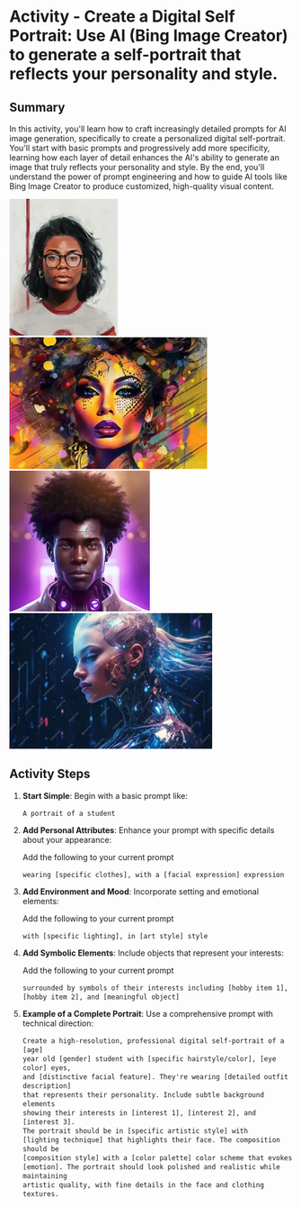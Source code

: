 # Activity - Create a Digital Self Portrait: Use AI (Bing Image Creator) to generate a self-portrait that reflects your personality and style.

## Summary

In this activity, you'll learn how to craft increasingly detailed prompts for AI image generation, specifically to create a personalized digital self-portrait. You'll start with basic prompts and progressively add more specificity, learning how each layer of detail enhances the AI's ability to generate an image that truly reflects your personality and style. By the end, you'll understand the power of prompt engineering and how to guide AI tools like Bing Image Creator to produce customized, high-quality visual content.

![AII Generated Art](image.png)
![AII Generated Art](image-1.png)
![AI Generated Art](image-2.png)
![AII Generated Art](image-3.png)

## Activity Steps

1. **Start Simple**: Begin with a basic prompt like:

    ```text
    A portrait of a student
    ```

2. **Add Personal Attributes**: Enhance your prompt with specific details about your appearance:

   Add the following to your current prompt

   ```text
   wearing [specific clothes], with a [facial expression] expression
   ```

3. **Add Environment and Mood**: Incorporate setting and emotional elements:
   
   Add the following to your current prompt

   ```text
   with [specific lighting], in [art style] style
   ```

4. **Add Symbolic Elements**: Include objects that represent your interests:

   Add the following to your current prompt

   ```text
   surrounded by symbols of their interests including [hobby item 1],
   [hobby item 2], and [meaningful object]
   ```

5. **Example of a Complete Portrait**: Use a comprehensive prompt with technical direction:

   ```text
   Create a high-resolution, professional digital self-portrait of a [age] 
   year old [gender] student with [specific hairstyle/color], [eye color] eyes, 
   and [distinctive facial feature]. They're wearing [detailed outfit description] 
   that represents their personality. Include subtle background elements 
   showing their interests in [interest 1], [interest 2], and [interest 3]. 
   The portrait should be in [specific artistic style] with 
   [lighting technique] that highlights their face. The composition should be 
   [composition style] with a [color palette] color scheme that evokes 
   [emotion]. The portrait should look polished and realistic while maintaining
   artistic quality, with fine details in the face and clothing textures.
   ```
